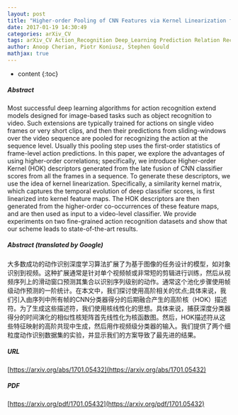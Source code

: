 ```yaml
---
layout: post
title: "Higher-order Pooling of CNN Features via Kernel Linearization for Action Recognition"
date: 2017-01-19 14:30:49
categories: arXiv_CV
tags: arXiv_CV Action_Recognition Deep_Learning Prediction Relation Recognition
author: Anoop Cherian, Piotr Koniusz, Stephen Gould
mathjax: true
---
```


* content
{:toc}

##### Abstract
Most successful deep learning algorithms for action recognition extend models designed for image-based tasks such as object recognition to video. Such extensions are typically trained for actions on single video frames or very short clips, and then their predictions from sliding-windows over the video sequence are pooled for recognizing the action at the sequence level. Usually this pooling step uses the first-order statistics of frame-level action predictions. In this paper, we explore the advantages of using higher-order correlations; specifically, we introduce Higher-order Kernel (HOK) descriptors generated from the late fusion of CNN classifier scores from all the frames in a sequence. To generate these descriptors, we use the idea of kernel linearization. Specifically, a similarity kernel matrix, which captures the temporal evolution of deep classifier scores, is first linearized into kernel feature maps. The HOK descriptors are then generated from the higher-order co-occurrences of these feature maps, and are then used as input to a video-level classifier. We provide experiments on two fine-grained action recognition datasets and show that our scheme leads to state-of-the-art results.

##### Abstract (translated by Google)
大多数成功的动作识别深度学习算法扩展了为基于图像的任务设计的模型，如对象识别到视频。这种扩展通常是针对单个视频帧或非常短的剪辑进行训练，然后从视频序列上的滑动窗口预测其集合以识别序列级别的动作。通常这个池化步骤使用帧级动作预测的一阶统计。在本文中，我们探讨使用高阶相关的优点;具体来说，我们引入由序列中所有帧的CNN分类器得分的后期融合产生的高阶核（HOK）描述符。为了生成这些描述符，我们使用核线性化的思想。具体来说，捕获深度分类器得分的时间演化的相似性核矩阵首先线性化为核函数图。然后，HOK描述符从这些特征映射的高阶共现中生成，然后用作视频级分类器的输入。我们提供了两个细粒度动作识别数据集的实验，并显示我们的方案导致了最先进的结果。

##### URL
[https://arxiv.org/abs/1701.05432](https://arxiv.org/abs/1701.05432)

##### PDF
[https://arxiv.org/pdf/1701.05432](https://arxiv.org/pdf/1701.05432)

